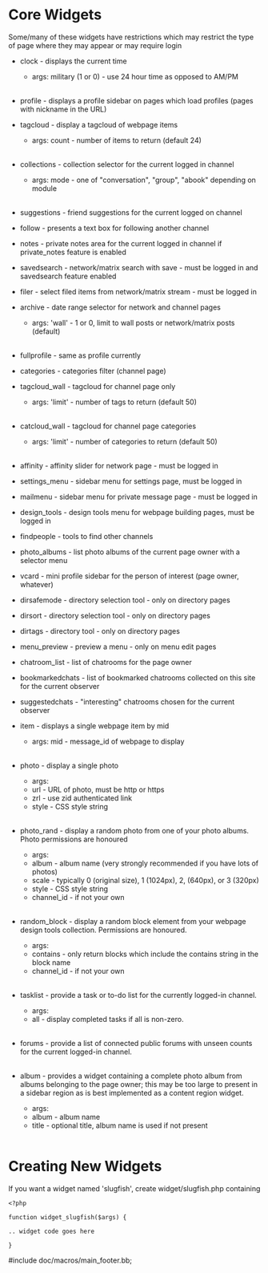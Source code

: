 Core Widgets
============

Some/many of these widgets have restrictions which may restrict the type of page where they may appear or may require login


* clock - displays the current time
    * args: military (1 or 0) - use 24 hour time as opposed to AM/PM
<br />&nbsp;<br />

* profile - displays a profile sidebar on pages which load profiles (pages with nickname in the URL)

* tagcloud - display a tagcloud of webpage items

    * args: count - number of items to return (default 24)
<br />&nbsp;<br />

* collections - collection selector for the current logged in channel

    * args: mode - one of "conversation", "group", "abook" depending on module
<br />&nbsp;<br />

* suggestions - friend suggestions for the current logged on channel

* follow - presents a text box for following another channel

* notes - private notes area for the current logged in channel if private_notes feature is enabled

* savedsearch - network/matrix search with save - must be logged in and savedsearch feature enabled

* filer - select filed items from network/matrix stream - must be logged in

* archive - date range selector for network and channel pages
    * args: 'wall' - 1 or 0, limit to wall posts or network/matrix posts (default)
<br />&nbsp;<br />

* fullprofile - same as profile currently

* categories - categories filter (channel page)

* tagcloud_wall - tagcloud for channel page only
    * args: 'limit' - number of tags to return (default 50)
<br />&nbsp;<br />

* catcloud_wall - tagcloud for channel page categories
    * args: 'limit' - number of categories to return (default 50)
<br />&nbsp;<br />

* affinity - affinity slider for network page - must be logged in

* settings_menu - sidebar menu for settings page, must be logged in

* mailmenu - sidebar menu for private message page - must be logged in

* design_tools - design tools menu for webpage building pages, must be logged in

* findpeople - tools to find other channels

* photo_albums - list photo albums of the current page owner with a selector menu

* vcard - mini profile sidebar for the person of interest (page owner, whatever)

* dirsafemode - directory selection tool - only on directory pages

* dirsort - directory selection tool - only on directory pages

* dirtags - directory tool - only on directory pages

* menu_preview - preview a menu - only on menu edit pages

* chatroom_list - list of chatrooms for the page owner

* bookmarkedchats - list of bookmarked chatrooms collected on this site for the current observer

* suggestedchats - "interesting" chatrooms chosen for the current observer

* item - displays a single webpage item by mid
    * args: mid - message_id of webpage to display
<br />&nbsp;<br />

* photo - display a single photo
    * args: 
    * url - URL of photo, must be http or https
    * zrl - use zid authenticated link
    * style - CSS style string
<br />&nbsp;<br />

* photo_rand - display a random photo from one of your photo albums. Photo permissions are honoured
    * args: 
    * album - album name (very strongly recommended if you have lots of photos)
    * scale - typically 0 (original size), 1 (1024px), 2, (640px), or 3 (320px)
    * style - CSS style string
	* channel_id - if not your own
<br />&nbsp;<br />

* random_block - display a random block element from your webpage design tools collection. Permissions are honoured.
    * args: 
    * contains - only return blocks which include the contains string in the block name
    * channel_id - if not your own
<br />&nbsp;<br />

* tasklist - provide a task or to-do list for the currently logged-in channel.
	* args:
	* all - display completed tasks if all is non-zero.
<br />&nbsp;<br />

* forums - provide a list of connected public forums with unseen counts for the current logged-in channel.
<br />&nbsp;<br />


* album - provides a widget containing a complete photo album from albums belonging to the page owner; this may be too large to present in a sidebar region as is best implemented as a content region widget. 
	* args:
	* album - album name
	* title - optional title, album name is used if not present
<br />&nbsp;<br />
 

Creating New Widgets
====================

If you want a widget named 'slugfish', create widget/slugfish.php containing


    <?php
    
    function widget_slugfish($args) {
    
    .. widget code goes here
    
    }


#include doc/macros/main_footer.bb;
